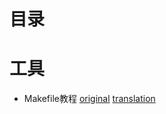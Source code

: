 # 目录

# 工具
* Makefile教程 [original](./original/Makefile-Tutorial.md) [translation](./translation/Makefile-Tutorial.md)